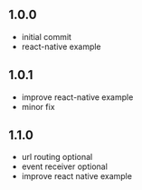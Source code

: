 ## 1.0.0
- initial commit
- react-native example

## 1.0.1
- improve react-native example
- minor fix

## 1.1.0
- url routing optional
- event receiver optional
- improve react native example
